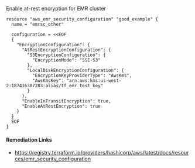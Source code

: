 
Enable at-rest encryption for EMR cluster

```hcl
resource "aws_emr_security_configuration" "good_example" {
  name = "emrsc_other"

  configuration = <<EOF
  {
    "EncryptionConfiguration": {
      "AtRestEncryptionConfiguration": {
        "S3EncryptionConfiguration": {
          "EncryptionMode": "SSE-S3"
        },
        "LocalDiskEncryptionConfiguration": {
          "EncryptionKeyProviderType": "AwsKms",
          "AwsKmsKey": "arn:aws:kms:us-west-2:187416307283:alias/tf_emr_test_key"
        }
      },
      "EnableInTransitEncryption": true,
      "EnableAtRestEncryption": true
    }
  }
  EOF
}
```

#### Remediation Links
 - https://registry.terraform.io/providers/hashicorp/aws/latest/docs/resources/emr_security_configuration

